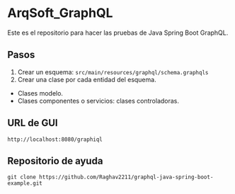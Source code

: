# ArqSoft_GraphQL
Este es el repositorio para hacer las pruebas de Java Spring Boot GraphQL.

## Pasos

1. Crear un esquema: `src/main/resources/graphql/schema.graphqls`
2. Crear una clase por cada entidad del esquema.

* Clases modelo.
* Clases componentes o servicios: clases controladoras.

## URL de GUI

    http://localhost:8080/graphiql

## Repositorio de ayuda

`git clone https://github.com/Raghav2211/graphql-java-spring-boot-example.git`